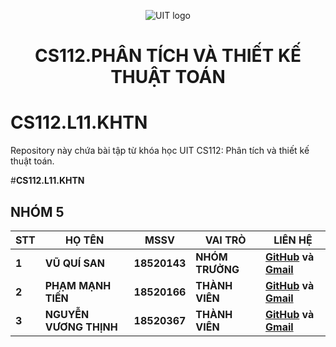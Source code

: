 
<p align="center">
  <img src="https://www.uit.edu.vn/sites/vi/files/banner.png" alt="UIT logo" class="left">
  <h1 align= "center"><strong>     CS112.PHÂN TÍCH VÀ THIẾT KẾ THUẬT TOÁN</strong> </h1>
</p>

# CS112.L11.KHTN

Repository này chứa bài tập từ khóa học UIT CS112: Phân tích và thiết kế thuật toán.

#**CS112.L11.KHTN**
## **NHÓM 5**

|  STT | HỌ TÊN             | MSSV     | VAI TRÒ     | LIÊN HỆ |
|---|--------------------|-----------------|----------------|---------|
|**1** | **VŨ QUÍ SAN**         | **18520143** | **NHÓM TRƯỞNG** |[**GitHub**](https://github.com/santheipman) **và** [**Gmail**](mailto:18520143@gm.uit.edu.vn)          |
| **2** | **PHẠM MẠNH TIẾN**     | **18520166**| **THÀNH VIÊN**  | [**GitHub**](https://github.com/tienpm) **và** [**Gmail**](mailto:18520166@gm.uit.edu.vn)        |
| **3** |**NGUYỄN VƯƠNG THỊNH** | **18520367** | **THÀNH VIÊN**  |  [**GitHub**](https://github.com/ThinhNguyen209) **và** [**Gmail**](mailto:18520367@gm.uit.edu.vn)      |
